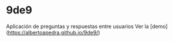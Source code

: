 # 9de9
Aplicación de preguntas y respuestas entre usuarios
Ver la [demo] (https://albertoapedra.github.io/9de9/)
